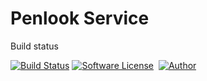 # Penlook Service

Build status

[![Build Status](https://travis-ci.org/penlook/service.svg?branch=master)](https://travis-ci.org/penlook/service) [![Software License](https://img.shields.io/badge/license-MIT-blue.svg?style=flat)](LICENSE.md) &nbsp;[![Author](http://img.shields.io/badge/author-penlook-red.svg?style=flat)](https://github.com/penlook)

